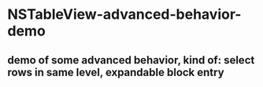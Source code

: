 # NSTableView-advanced-behavior-demo
## demo of some advanced behavior, kind of: select rows in same level, expandable block entry
